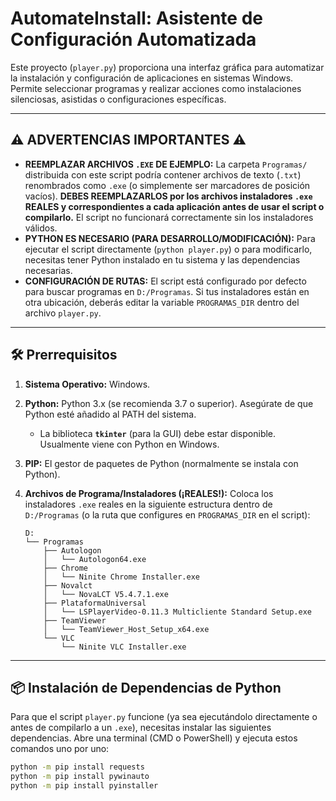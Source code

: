 # AutomateInstall: Asistente de Configuración Automatizada

Este proyecto (`player.py`) proporciona una interfaz gráfica para automatizar la instalación y configuración de aplicaciones en sistemas Windows. Permite seleccionar programas y realizar acciones como instalaciones silenciosas, asistidas o configuraciones específicas.

---
## ⚠️ ADVERTENCIAS IMPORTANTES ⚠️

*   **REEMPLAZAR ARCHIVOS `.EXE` DE EJEMPLO:** La carpeta `Programas/` distribuida con este script podría contener archivos de texto (`.txt`) renombrados como `.exe` (o simplemente ser marcadores de posición vacíos). **DEBES REEMPLAZARLOS por los archivos instaladores `.exe` REALES y correspondientes a cada aplicación antes de usar el script o compilarlo.** El script no funcionará correctamente sin los instaladores válidos.
*   **PYTHON ES NECESARIO (PARA DESARROLLO/MODIFICACIÓN):** Para ejecutar el script directamente (`python player.py`) o para modificarlo, necesitas tener Python instalado en tu sistema y las dependencias necesarias.
*   **CONFIGURACIÓN DE RUTAS:** El script está configurado por defecto para buscar programas en `D:/Programas`. Si tus instaladores están en otra ubicación, deberás editar la variable `PROGRAMAS_DIR` dentro del archivo `player.py`.

---
## 🛠️ Prerrequisitos

1.  **Sistema Operativo:** Windows.
2.  **Python:** Python 3.x (se recomienda 3.7 o superior). Asegúrate de que Python esté añadido al PATH del sistema.
    *   La biblioteca **`tkinter`** (para la GUI) debe estar disponible. Usualmente viene con Python en Windows.
3.  **PIP:** El gestor de paquetes de Python (normalmente se instala con Python).
4.  **Archivos de Programa/Instaladores (¡REALES!):**
    Coloca los instaladores `.exe` reales en la siguiente estructura dentro de `D:/Programas` (o la ruta que configures en `PROGRAMAS_DIR` en el script):

    ```
    D:
    └── Programas
        ├── Autologon
        │   └── Autologon64.exe
        ├── Chrome
        │   └── Ninite Chrome Installer.exe
        ├── Novalct
        │   └── NovaLCT V5.4.7.1.exe
        ├── PlataformaUniversal
        │   └── LSPlayerVideo-0.11.3 Multicliente Standard Setup.exe
        ├── TeamViewer
        │   └── TeamViewer_Host_Setup_x64.exe
        └── VLC
            └── Ninite VLC Installer.exe
    ```

---
## 📦 Instalación de Dependencias de Python

Para que el script `player.py` funcione (ya sea ejecutándolo directamente o antes de compilarlo a un `.exe`), necesitas instalar las siguientes dependencias. Abre una terminal (CMD o PowerShell) y ejecuta estos comandos uno por uno:

```bash
python -m pip install requests
python -m pip install pywinauto
python -m pip install pyinstaller
